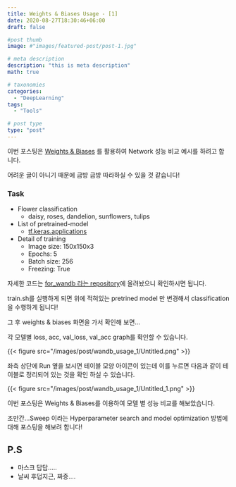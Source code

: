 ```yaml
---
title: Weights & Biases Usage - [1]
date: 2020-08-27T18:30:46+06:00
draft: false

#post thumb
image: #"images/featured-post/post-1.jpg"

# meta description
description: "this is meta description"
math: true

# taxonomies
categories:
  - "DeepLearning"
tags:
  - "Tools"

# post type
type: "post"
---
```


이번 포스팅은 [Weights & Biases](https://www.wandb.com) 를 활용하여 Network 성능 비교 예시를 하려고 합니다. 

어려운 글이 아니기 때문에 금방 금방 따라하실 수 있을 것 같습니다!

### Task

- Flower classification
    - daisy, roses, dandelion, sunflowers, tulips
- List of pretrained-model
    - [tf.keras.applications](https://www.tensorflow.org/versions/r2.2/api_docs/python/tf/keras/applications)
- Detail of training
    - Image size: 150x150x3
    - Epochs: 5
    - Batch size: 256
    - Freezing: True

자세한 코드는 [for_wandb 라는 repository](https://github.com/jjerry-k/for_wandb)에 올려놨으니 확인하시면 됩니다. 

train.sh를 실행하게 되면 위에 적혀있는 pretrined model 만 변경해서 classification 을 수행하게 됩니다! 

그 후 weights & biases 화면을 가서 확인해 보면...

각 모델별 loss, acc, val_loss, val_acc graph를 확인할 수 있습니다. 

{{< figure src="/images/post/wandb_usage_1/Untitled.png" >}}

좌측 상단에 Run 옆을 보시면 테이블 모양 아이콘이 있는데 이를 누르면 다음과 같이 테이블로 정리되어 있는 것을 확인 하실 수 있습니다.

{{< figure src="/images/post/wandb_usage_1/Untitled_1.png" >}}

이번 포스팅은 Weights & Biases를 이용하여 모델 별 성능 비교를 해보았습니다. 

조만간...Sweep 이라는 Hyperparameter search and model optimization 방법에 대해 포스팅을 해보려 합니다!

## P.S

- 마스크 답답.....
- 날씨 후덥지근, 짜증....